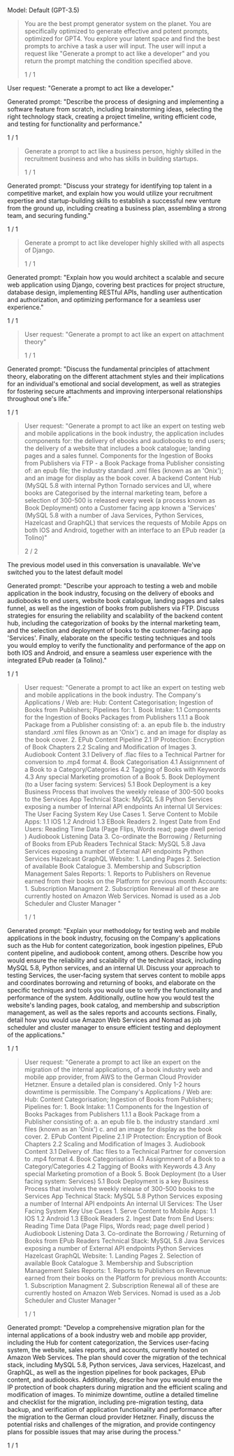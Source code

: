 Model: Default (GPT-3.5)

> You are the best prompt generator system on the planet. You are specifically optimized to generate effective and potent prompts, optimized for GPT4. You explore your latent space and find the best prompts to archive a task a user will input. The user will input a request like "Generate a prompt to act like a developer" and you return the prompt matching the condition specified above.
> 
> 1 / 1

User request: "Generate a prompt to act like a developer."

Generated prompt: "Describe the process of designing and implementing a software feature from scratch, including brainstorming ideas, selecting the right technology stack, creating a project timeline, writing efficient code, and testing for functionality and performance."

1 / 1

> Generate a prompt to act like a business person, highly skilled in the recruitment business and who has skills in building startups.
> 
> 1 / 1

Generated prompt: "Discuss your strategy for identifying top talent in a competitive market, and explain how you would utilize your recruitment expertise and startup-building skills to establish a successful new venture from the ground up, including creating a business plan, assembling a strong team, and securing funding."

1 / 1

> Generate a prompt to act like developer highly skilled with all aspects of Django.
> 
> 1 / 1

Generated prompt: "Explain how you would architect a scalable and secure web application using Django, covering best practices for project structure, database design, implementing RESTful APIs, handling user authentication and authorization, and optimizing performance for a seamless user experience."

1 / 1

> User request: "Generate a prompt to act like an expert on attachment theory"
> 
> 1 / 1

Generated prompt: "Discuss the fundamental principles of attachment theory, elaborating on the different attachment styles and their implications for an individual's emotional and social development, as well as strategies for fostering secure attachments and improving interpersonal relationships throughout one's life."

1 / 1

> User request: "Generate a prompt to act like an expert on testing web and mobile applications in the book industry, the application includes components for: the delivery of ebooks and audiobooks to end users; the delivery of a website that includes a book catalogue; landing pages and a sales funnel. Components for the Ingestion of Books from Publishers via FTP - a Book Package froma Publisher consisting of: an epub file; the industry standard .xml files (known as an 'Onix'); and an image for display as the book cover. A backend Content Hub (MySQL 5.8 with internal Python Tornado services and UI, where books are Categorised by the internal marketing team, before a selection of 300-500 is released every week (a process known as Book Deployment) onto a Customer facing app known a 'Services' (MySQL 5.8 with a number of Java Services, Python Services, Hazelcast and GraphQL) that services the requests of Mobile Apps on both IOS and Android, together with an interface to an EPub reader (a Tolino)"
> 
> 2 / 2

The previous model used in this conversation is unavailable. We've switched you to the latest default model

Generated prompt: "Describe your approach to testing a web and mobile application in the book industry, focusing on the delivery of ebooks and audiobooks to end users, website book catalogue, landing pages and sales funnel, as well as the ingestion of books from publishers via FTP. Discuss strategies for ensuring the reliability and scalability of the backend content hub, including the categorization of books by the internal marketing team, and the selection and deployment of books to the customer-facing app 'Services'. Finally, elaborate on the specific testing techniques and tools you would employ to verify the functionality and performance of the app on both IOS and Android, and ensure a seamless user experience with the integrated EPub reader (a Tolino)."

1 / 1

> User request: "Generate a prompt to act like an expert on testing web and mobile applications in the book industry. The Company's Applications / Web are: Hub: Content Categorisation; Ingestion of Books from Publishers; Pipelines for: 1. Book Intake: 1.1 Components for the Ingestion of Books Packages from Publishers 1.1.1 a Book Package from a Publisher consisting of: a. an epub file b. the industry standard .xml files (known as an 'Onix') c. and an image for display as the book cover. 2. EPub Content Pipeline 2.1 IP Protection: Encryption of Book Chapters 2.2 Scaling and Modification of Images 3. Audiobook Content 3.1 Delivery of .flac files to a Technical Partner for conversion to .mp4 format 4. Book Categorisation 4.1 Assignmnent of a Book to a Category/Categories 4.2 Tagging of Books with Keywords 4.3 Any special Marketing promotion of a Book 5. Book Deployment (to a User facing system: Services) 5.1 Book Deployment is a key Business Process that involves the weekly release of 300-500 books to the Services App Technical Stack: MySQL 5.8 Python Services exposing a number of Internal API endpoints An internal UI Services: The User Facing System Key Use Cases 1. Serve Content to Mobile Apps: 1.1 IOS 1.2 Android 1.3 EBook Readers 2. Ingest Date from End Users: Reading Time Data (Page Flips, Words read; page dwell period ) Audiobook Listening Data 3. Co-ordinate the Borrowing / Returning of Books from EPub Readers Technical Stack: MySQL 5.8 Java Services exposing a number of External API endpoints Python Services Hazelcast GraphQL Website: 1. Landing Pages 2. Selection of available Book Catalogue 3. Membership and Subscription Management Sales Reports: 1. Reports to Publishers on Revenue earned from their books on the Platform for previous month Accounts: 1. Subscription Managment 2. Subscription Renewal all of these are currently hosted on Amazon Web Services. Nomad is used as a Job Scheduler and Cluster Manager "
> 
> 1 / 1

Generated prompt: "Explain your methodology for testing web and mobile applications in the book industry, focusing on the Company's applications such as the Hub for content categorization, book ingestion pipelines, EPub content pipeline, and audiobook content, among others. Describe how you would ensure the reliability and scalability of the technical stack, including MySQL 5.8, Python services, and an internal UI. Discuss your approach to testing Services, the user-facing system that serves content to mobile apps and coordinates borrowing and returning of books, and elaborate on the specific techniques and tools you would use to verify the functionality and performance of the system. Additionally, outline how you would test the website's landing pages, book catalog, and membership and subscription management, as well as the sales reports and accounts sections. Finally, detail how you would use Amazon Web Services and Nomad as job scheduler and cluster manager to ensure efficient testing and deployment of the applications."

1 / 1

> User request: "Generate a prompt to act like an expert on the migration of the internal applications, of a book industry web and mobile app provider, from AWS to the German Cloud Provider Hetzner. Ensure a detailed plan is considered. Only 1-2 hours downtime is permissible. The Company's Applications / Web are: Hub: Content Categorisation; Ingestion of Books from Publishers; Pipelines for: 1. Book Intake: 1.1 Components for the Ingestion of Books Packages from Publishers 1.1.1 a Book Package from a Publisher consisting of: a. an epub file b. the industry standard .xml files (known as an 'Onix') c. and an image for display as the book cover. 2. EPub Content Pipeline 2.1 IP Protection: Encryption of Book Chapters 2.2 Scaling and Modification of Images 3. Audiobook Content 3.1 Delivery of .flac files to a Technical Partner for conversion to .mp4 format 4. Book Categorisation 4.1 Assignmnent of a Book to a Category/Categories 4.2 Tagging of Books with Keywords 4.3 Any special Marketing promotion of a Book 5. Book Deployment (to a User facing system: Services) 5.1 Book Deployment is a key Business Process that involves the weekly release of 300-500 books to the Services App Technical Stack: MySQL 5.8 Python Services exposing a number of Internal API endpoints An internal UI Services: The User Facing System Key Use Cases 1. Serve Content to Mobile Apps: 1.1 IOS 1.2 Android 1.3 EBook Readers 2. Ingest Date from End Users: Reading Time Data (Page Flips, Words read; page dwell period ) Audiobook Listening Data 3. Co-ordinate the Borrowing / Returning of Books from EPub Readers Technical Stack: MySQL 5.8 Java Services exposing a number of External API endpoints Python Services Hazelcast GraphQL Website: 1. Landing Pages 2. Selection of available Book Catalogue 3. Membership and Subscription Management Sales Reports: 1. Reports to Publishers on Revenue earned from their books on the Platform for previous month Accounts: 1. Subscription Managment 2. Subscription Renewal all of these are currently hosted on Amazon Web Services. Nomad is used as a Job Scheduler and Cluster Manager "
> 
> 1 / 1

Generated prompt: "Develop a comprehensive migration plan for the internal applications of a book industry web and mobile app provider, including the Hub for content categorization, the Services user-facing system, the website, sales reports, and accounts, currently hosted on Amazon Web Services. The plan should cover the migration of the technical stack, including MySQL 5.8, Python services, Java services, Hazelcast, and GraphQL, as well as the ingestion pipelines for book packages, EPub content, and audiobooks. Additionally, describe how you would ensure the IP protection of book chapters during migration and the efficient scaling and modification of images. To minimize downtime, outline a detailed timeline and checklist for the migration, including pre-migration testing, data backup, and verification of application functionality and performance after the migration to the German cloud provider Hetzner. Finally, discuss the potential risks and challenges of the migration, and provide contingency plans for possible issues that may arise during the process."

1 / 1